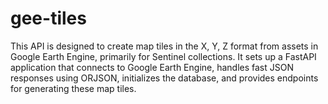 # gee-tiles


This API is designed to create map tiles in the X, Y, Z format from assets in Google Earth Engine, primarily for Sentinel collections. It sets up a FastAPI application that connects to Google Earth Engine, handles fast JSON responses using ORJSON, initializes the database, and provides endpoints for generating these map tiles.